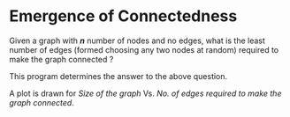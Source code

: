 Emergence of Connectedness
==========================
Given a graph with ___n___ number of nodes and no edges, what is the least number of edges (formed choosing any two nodes at random) 
required to make the graph connected ?

This program determines the answer to the above question.

A plot is drawn for _Size of the graph_ Vs. _No. of edges required to make the graph connected_.
